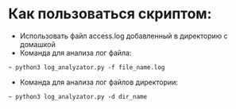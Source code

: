 # Как пользоваться скриптом:

* Использовать файл access.log добавленный в директорию с домашкой
* Команда для анализа лог файла:
```
~ python3 log_analyzator.py -f file_name.log
```

* Команда для анализа лог файлов директории:
```
~ python3 log_analyzator.py -d dir_name
```